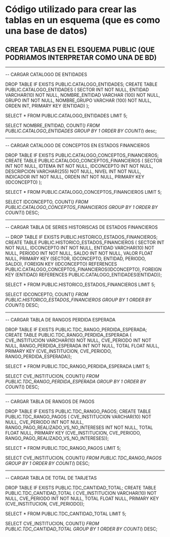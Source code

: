 # Código utilizado para crear las tablas en un esquema (que es como una base de datos)

## CREAR TABLAS EN EL ESQUEMA PUBLIC (QUE PODRIAMOS INTERPRETAR COMO UNA DE BD)

------------------------------------------------
-- CARGAR CATALOGO DE ENTIDADES


DROP TABLE IF EXISTS PUBLIC.CATALOGO_ENTIDADES;
CREATE TABLE PUBLIC.CATALOGO_ENTIDADES
	(
	SECTOR INT NOT NULL,
	ENTIDAD VARCHAR(10) NOT NULL,
	NOMBRE_ENTIDAD VARCHAR (100) NOT NULL,	
	GRUPO INT NOT NULL,
	NOMBRE_GRUPO VARCHAR (100) NOT NULL,	
	ORDEN INT,
	PRIMARY KEY (ENTIDAD)
	);
	
SELECT * FROM 	PUBLIC.CATALOGO_ENTIDADES LIMIT 5;

SELECT NOMBRE_ENTIDAD, COUNT(*) FROM PUBLIC.CATALOGO_ENTIDADES GROUP BY 1 ORDER BY  COUNT(*) desc;

------------------------------------------------
-- CARGAR CATALOGO DE CONCEPTOS EN ESTADOS FINANCIEROS

DROP TABLE IF EXISTS PUBLIC.CATALOGO_CONCEPTOS_FINANCIEROS;
CREATE TABLE PUBLIC.CATALOGO_CONCEPTOS_FINANCIEROS (
    SECTOR INT NOT NULL,
	IDTEMA INT NOT NULL,
    IDCONCEPTO INT NOT NULL,
	DESCRIPCION VARCHAR(255) NOT NULL,
	NIVEL INT NOT NULL,
	INDICADOR INT NOT NULL,
    ORDEN INT NOT NULL,
    PRIMARY KEY (IDCONCEPTO)
);


	
SELECT * FROM 	PUBLIC.CATALOGO_CONCEPTOS_FINANCIEROS LIMIT 5;

SELECT IDCONCEPTO, COUNT(*) FROM PUBLIC.CATALOGO_CONCEPTOS_FINANCIEROS GROUP BY 1 ORDER BY COUNT(*) DESC;


------------------------------------------------
-- CARGAR TABLA DE SERIES HISTORISCAS DE ESTADOS FINANCIEROS


-- DROP TABLE IF EXISTS PUBLIC.HISTORICO_ESTADOS_FINANCIEROS;
CREATE TABLE PUBLIC.HISTORICO_ESTADOS_FINANCIEROS (
	SECTOR INT NOT NULL,
	IDCONCEPTO INT NOT NULL,
	ENTIDAD VARCHAR(10) NOT NULL,
	PERIODO INT NOT NULL,
	SALDO INT NOT NULL,
	VALOR FLOAT NULL,
	PRIMARY KEY (SECTOR, IDCONCEPTO, ENTIDAD, PERIODO, SALDO),
	FOREIGN KEY (IDCONCEPTO) REFERENCES PUBLIC.CATALOGO_CONCEPTOS_FINANCIEROS(IDCONCEPTO),
    FOREIGN KEY (ENTIDAD) REFERENCES PUBLIC.CATALOGO_ENTIDADES(ENTIDAD));
	
	
SELECT * FROM 	PUBLIC.HISTORICO_ESTADOS_FINANCIEROS LIMIT 5;

SELECT IDCONCEPTO, COUNT(*) FROM PUBLIC.HISTORICO_ESTADOS_FINANCIEROS GROUP BY 1 ORDER BY COUNT(*) DESC;

------------------------------------------------
-- CARGAR TABLA DE RANGOS PERDIDA ESPERADA

DROP TABLE IF EXISTS PUBLIC.TDC_RANGO_PERDIDA_ESPERADA;
CREATE TABLE PUBLIC.TDC_RANGO_PERDIDA_ESPERADA (
	CVE_INSTITUCION VARCHAR(10) NOT NULL,
	CVE_PERIODO INT NOT NULL,
	RANGO_PERDIDA_ESPERADA INT NOT NULL,
	TOTAL FLOAT NULL,
	PRIMARY KEY (CVE_INSTITUCION, CVE_PERIODO, RANGO_PERDIDA_ESPERADA));

	
SELECT * FROM 	PUBLIC.TDC_RANGO_PERDIDA_ESPERADA LIMIT 5;

SELECT CVE_INSTITUCION, COUNT(*) FROM PUBLIC.TDC_RANGO_PERDIDA_ESPERADA GROUP BY 1 ORDER BY COUNT(*) DESC;


------------------------------------------------
-- CARGAR TABLA DE RANGOS DE PAGOS

DROP TABLE IF EXISTS PUBLIC.TDC_RANGO_PAGOS;
CREATE TABLE PUBLIC.TDC_RANGO_PAGOS (
	CVE_INSTITUCION VARCHAR(10) NOT NULL,
	CVE_PERIODO INT NOT NULL,
	RANGO_PAGO_REALIZADO_VS_NO_INTERESES INT NOT NULL,
	TOTAL FLOAT NULL,
	PRIMARY KEY (CVE_INSTITUCION, CVE_PERIODO, RANGO_PAGO_REALIZADO_VS_NO_INTERESES));

SELECT * FROM 	PUBLIC.TDC_RANGO_PAGOS LIMIT 5;

SELECT CVE_INSTITUCION, COUNT(*) FROM PUBLIC.TDC_RANGO_PAGOS GROUP BY 1 ORDER BY COUNT(*) DESC;



------------------------------------------------
-- CARGAR TABLA DE TOTAL DE TARJETAS

DROP TABLE IF EXISTS PUBLIC.TDC_CANTIDAD_TOTAL;
CREATE TABLE PUBLIC.TDC_CANTIDAD_TOTAL (
	CVE_INSTITUCION VARCHAR(10) NOT NULL,
	CVE_PERIODO INT NOT NULL,
	TOTAL FLOAT NULL,
	PRIMARY KEY (CVE_INSTITUCION, CVE_PERIODO));

SELECT * FROM PUBLIC.TDC_CANTIDAD_TOTAL LIMIT 5;

SELECT CVE_INSTITUCION, COUNT(*) FROM PUBLIC.TDC_CANTIDAD_TOTAL GROUP BY 1 ORDER BY COUNT(*) DESC;